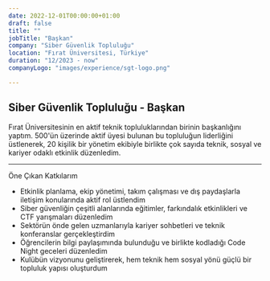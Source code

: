 ```yaml
---
date: 2022-12-01T00:00:00+01:00
draft: false
title: ""
jobTitle: "Başkan"
company: "Siber Güvenlik Topluluğu"
location: "Fırat Üniversitesi, Türkiye"
duration: "12/2023 - now"
companyLogo: "images/experience/sgt-logo.png"

---
```

## Siber Güvenlik Topluluğu - Başkan
Fırat Üniversitesinin en aktif teknik topluluklarından birinin başkanlığını yaptım. 500'ün üzerinde aktif üyesi bulunan bu topluluğun liderliğini üstlenerek, 20 kişilik bir yönetim ekibiyle birlikte çok sayıda teknik, sosyal ve kariyer odaklı etkinlik düzenledim.

---
Öne Çıkan Katkılarım
- Etkinlik planlama, ekip yönetimi, takım çalışması ve dış paydaşlarla iletişim konularında aktif rol üstlendim
- Siber güvenliğin çeşitli alanlarında eğitimler, farkındalık etkinlikleri ve CTF yarışmaları düzenledim  
- Sektörün önde gelen uzmanlarıyla kariyer sohbetleri ve teknik konferanslar gerçekleştirdim  
- Öğrencilerin bilgi paylaşımında bulunduğu ve birlikte kodladığı Code Night geceleri düzenledim  
- Kulübün vizyonunu geliştirerek, hem teknik hem sosyal yönü güçlü bir topluluk yapısı oluşturdum